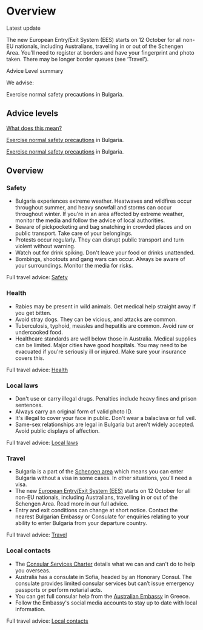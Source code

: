 # Overview

Latest update

The new European Entry/Exit System (EES) starts on 12 October for all non-EU nationals, including Australians, travelling in or out of the Schengen Area. You’ll need to register at borders and have your fingerprint and photo taken. There may be longer border queues (see ‘Travel’).

Advice Level summary

We advise:

Exercise normal safety precautions in Bulgaria.

## Advice levels

[What does this mean?](/before-you-go/travel-advice-explained/)

[Exercise normal safety precautions](https://www.smartraveller.gov.au/consular-services/travel-advice-explained#level1) in Bulgaria.

[Exercise normal safety precautions](https://www.smartraveller.gov.au/consular-services/travel-advice-explained#level1) in Bulgaria.

## Overview

### Safety

* Bulgaria experiences extreme weather. Heatwaves and wildfires occur throughout summer, and heavy snowfall and storms can occur throughout winter. If you're in an area affected by extreme weather, monitor the media and follow the advice of local authorities.
* Beware of pickpocketing and bag snatching in crowded places and on public transport. Take care of your belongings.
* Protests occur regularly. They can disrupt public transport and turn violent without warning.
* Watch out for drink spiking. Don't leave your food or drinks unattended.
* Bombings, shootouts and gang wars can occur. Always be aware of your surroundings. Monitor the media for risks.

Full travel advice: [Safety](#safety)

### Health

* Rabies may be present in wild animals. Get medical help straight away if you get bitten.
* Avoid stray dogs. They can be vicious, and attacks are common.
* Tuberculosis, typhoid, measles and hepatitis are common. Avoid raw or undercooked food.
* Healthcare standards are well below those in Australia. Medical supplies can be limited. Major cities have good hospitals. You may need to be evacuated if you're seriously ill or injured. Make sure your insurance covers this.

Full travel advice: [Health](#health)

### Local laws

* Don't use or carry illegal drugs. Penalties include heavy fines and prison sentences.
* Always carry an original form of valid photo ID.
* It's illegal to cover your face in public. Don't wear a balaclava or full veil.
* Same-sex relationships are legal in Bulgaria but aren't widely accepted. Avoid public displays of affection.

Full travel advice: [Local laws](#local-laws)

### Travel

* Bulgaria is a part of the [Schengen area](/node/424) which means you can enter Bulgaria without a visa in some cases. In other situations, you'll need a visa.
* The new [European Entry/Exit System (EES)](https://travel-europe.europa.eu/en/ees) starts on 12 October for all non-EU nationals, including Australians, travelling in or out of the Schengen Area. Read more in our full advice.
* Entry and exit conditions can change at short notice. Contact the nearest Bulgarian Embassy or Consulate for enquiries relating to your ability to enter Bulgaria from your departure country.

Full travel advice: [Travel](#travel)

### Local contacts

* The [Consular Services Charter](/consular-services/consular-services-charter "Consular Services Charter") details what we can and can't do to help you overseas.
* Australia has a consulate in Sofia, headed by an Honorary Consul. The consulate provides limited consular services but can’t issue emergency passports or perform notarial acts.
* You can get full consular help from the [Australian Embassy](https://greece.embassy.gov.au/) in Greece.
* Follow the Embassy's social media accounts to stay up to date with local information.

Full travel advice: [Local contacts](#local-contacts)